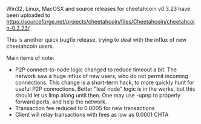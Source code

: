 Win32, Linux, MacOSX and source releases for cheetahcoin v0.3.23 have been uploaded to
https://sourceforge.net/projects/cheetahcoin/files/Cheetahcoin/cheetahcoin-0.3.23/

This is another quick bugfix release, trying to deal with the influx of new cheetahcoin users.

Main items of note:

* P2P connect-to-node logic changed to reduce timeout a bit.  The network saw a huge influx of new users, who do not permit incoming connections.  This change is a short-term hack, to more quickly hunt for useful P2P connections.  Better "leaf node" logic is in the works, but this should let us limp along until then.  One may use -upnp to properly forward ports, and help the network.
* Transaction fee reduced to 0.0005 for new transactions
* Client will relay transactions with fees as low as 0.0001 CHTA
